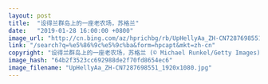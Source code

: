 ```yaml
---
layout: post
title:  "设得兰群岛上的一座老农场，苏格兰"
date:   "2019-01-28 16:00:00 +0800"
image_url: "http://cn.bing.com/az/hprichbg/rb/UpHellyAa_ZH-CN7287698551_1920x1080.jpg"
link: "/search?q=%e5%86%9c%e5%9c%ba&form=hpcapt&mkt=zh-cn"
copyright: "设得兰群岛上的一座老农场，苏格兰 (© Michael Runkel/Getty Images)"
image_hash: "64b2f3523cc692988de2f70fd8654ec6"
image_filename: "UpHellyAa_ZH-CN7287698551_1920x1080.jpg"
---
```

